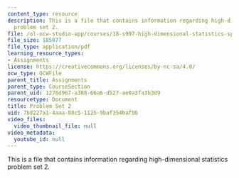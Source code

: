 ```yaml
---
content_type: resource
description: This is a file that contains information regarding high-dimensional statistics
  problem set 2.
file: /ol-ocw-studio-app/courses/18-s997-high-dimensional-statistics-spring-2015/7b8227a14aaa88c511259baf354baf96_MIT18_S997S15_Assignment2.pdf
file_size: 185877
file_type: application/pdf
learning_resource_types:
- Assignments
license: https://creativecommons.org/licenses/by-nc-sa/4.0/
ocw_type: OCWFile
parent_title: Assignments
parent_type: CourseSection
parent_uid: 1276d967-a388-66a6-d527-ae0a3fa3b3d9
resourcetype: Document
title: Problem Set 2
uid: 7b8227a1-4aaa-88c5-1125-9baf354baf96
video_files:
  video_thumbnail_file: null
video_metadata:
  youtube_id: null
---
```

This is a file that contains information regarding high-dimensional statistics problem set 2.